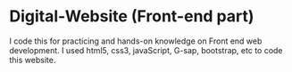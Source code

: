# Digital-Website (Front-end part)

I code this for practicing and hands-on knowledge on Front end web development.
I used html5, css3, javaScript, G-sap, bootstrap, etc to code this website.
